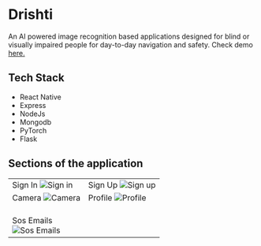 # Drishti
An AI powered image recognition based applications designed for blind or visually impaired people for day-to-day navigation and safety. Check demo <a href="https://www.youtube.com/shorts/kxJ26nDa8-8">here.</a>

## Tech Stack
- React Native
- Express
- NodeJs
- Mongodb
- PyTorch
- Flask

## Sections of the application
<table>
  <tr>
    <td> 
      Sign In
      <img src="https://github.com/VaibhavArora314/drishti/assets/84830429/289d8493-5df8-4c57-bae5-182e6a8ae072" alt="Sign in"/>
<!--       ![signin](https://github.com/VaibhavArora314/drishti/assets/84830429/289d8493-5df8-4c57-bae5-182e6a8ae072) -->
    </td>
    <td>
      Sign Up
      <img src="https://github.com/VaibhavArora314/drishti/assets/84830429/e8a2e778-789c-45af-a100-b32ae3a315cb" alt="Sign up"/>
<!--       ![singup](https://github.com/VaibhavArora314/drishti/assets/84830429/e8a2e778-789c-45af-a100-b32ae3a315cb) -->
    </td>
  </tr>
  <tr>
    <td>
      Camera
      <img src="https://github.com/VaibhavArora314/drishti/assets/84830429/4e1d9a2b-989a-4180-803f-2bbf4f8294be" alt="Camera"/>
<!--       ![camera](https://github.com/VaibhavArora314/drishti/assets/84830429/4e1d9a2b-989a-4180-803f-2bbf4f8294be) -->
    </td>
    <td>
      Profile
      <img src="https://github.com/VaibhavArora314/drishti/assets/84830429/94773d68-bbc4-4b15-abf0-0688957d5918" alt="Profile"/>
<!--       ![profile](https://github.com/VaibhavArora314/drishti/assets/84830429/94773d68-bbc4-4b15-abf0-0688957d5918) -->
    </td>
  </tr>
  <tr>
    <td>
      <br/>Sos Emails<br/>
      <img src="https://github.com/VaibhavArora314/drishti/assets/84830429/509d38bb-9ed8-4df0-afaf-6e8bd9db3d86" alt="Sos Emails"/>
<!--       ![sosemails](https://github.com/VaibhavArora314/drishti/assets/84830429/509d38bb-9ed8-4df0-afaf-6e8bd9db3d86) -->
    </td>
    <td></td>
  </tr>
</table>


